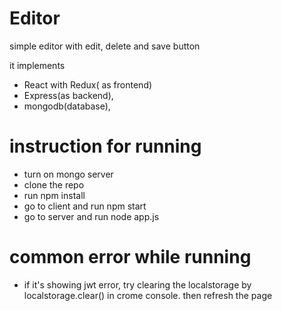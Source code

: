 # Editor
simple editor with edit, delete and save button

it implements

* React with Redux( as frontend)
* Express(as backend),
* mongodb(database),


# instruction for running

* turn on mongo server
* clone the repo
* run npm install
* go to client and run npm start
* go to server and run node app.js


# common error while running
* if it's showing jwt error, try clearing the localstorage by localstorage.clear() in crome console.
then refresh the page
